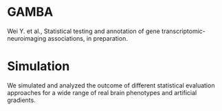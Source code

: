# GAMBA
Wei Y. et al., Statistical testing and annotation of gene transcriptomic-neuroimaging associations, in preparation.

# Simulation
We simulated and analyzed the outcome of different statistical evaluation approaches for a wide range of real brain phenotypes and artificial gradients.
